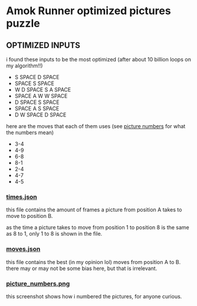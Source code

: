 # Amok Runner optimized pictures puzzle

## OPTIMIZED INPUTS

i found these inputs to be the most optimized (after about 10 billion loops on my algorithm!!)
- S SPACE D SPACE
- SPACE S SPACE
- W D SPACE S A SPACE
- SPACE A W W SPACE
- D SPACE S SPACE
- SPACE A S SPACE
- D W SPACE D SPACE

here are the moves that each of them uses (see [picture numbers](https://github.com/notPlatformer/amok-pictures/blob/main/picture_numbers.png) for what the numbers mean)
- 3-4
- 4-9
- 6-8
- 8-1
- 2-4
- 4-7
- 4-5

### [times.json](https://github.com/notPlatformer/amok-pictures/blob/main/times.json)

this file contains the amount of frames a picture from position A takes to move to position B.

as the time a picture takes to move from position 1 to position 8 is the same as 8 to 1, only 1 to 8 is shown in the file.

### [moves.json](https://github.com/notPlatformer/amok-pictures/blob/main/moves.json)

this file contains the best (in my opinion lol) moves from position A to B. there may or may not be some bias here, but that is irrelevant.

### [picture_numbers.png](https://github.com/notPlatformer/amok-pictures/blob/main/picture_numbers.png)

this screenshot shows how i numbered the pictures, for anyone curious.
